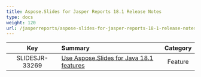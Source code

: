 ```yaml
---
title: Aspose.Slides for Jasper Reports 18.1 Release Notes
type: docs
weight: 120
url: /jasperreports/aspose-slides-for-jasper-reports-18-1-release-notes/
---
```


|**Key** |**Summary** |**Category** |
| :-: | :- | :-: |
|SLIDESJR-33269|[Use Aspose.Slides for Java 18.1 features](https://docs.aspose.com/slides/java/aspose-slides-for-java-18-1-release-notes/)|Feature|

